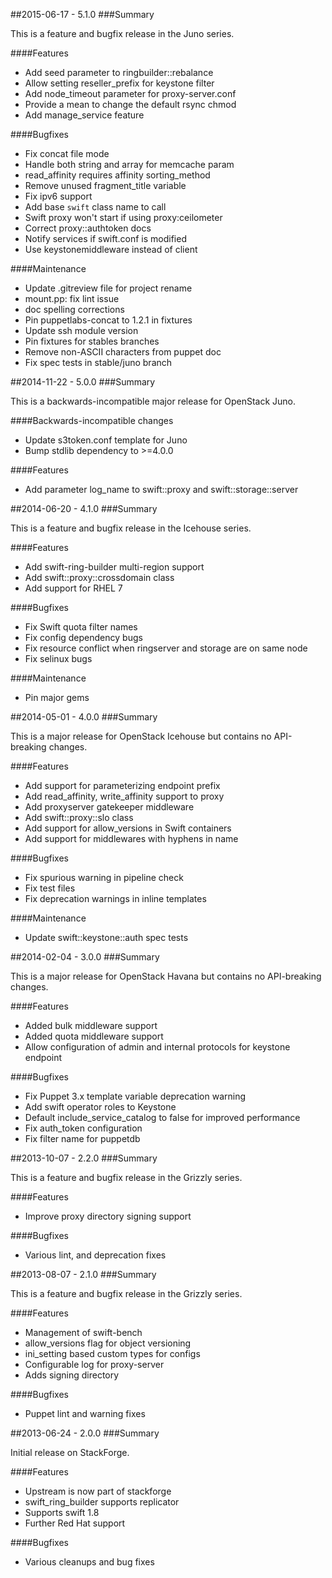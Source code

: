 ##2015-06-17 - 5.1.0
###Summary

This is a feature and bugfix release in the Juno series.

####Features
- Add seed parameter to ringbuilder::rebalance
- Allow setting reseller_prefix for keystone filter
- Add node_timeout parameter for proxy-server.conf
- Provide a mean to change the default rsync chmod
- Add manage_service feature

####Bugfixes
- Fix concat file mode
- Handle both string and array for memcache param
- read_affinity requires affinity sorting_method
- Remove unused fragment_title variable
- Fix ipv6 support
- Add base `swift` class name to call
- Swift proxy won't start if using proxy:ceilometer
- Correct proxy::authtoken docs
- Notify services if swift.conf is modified
- Use keystonemiddleware instead of client

####Maintenance
- Update .gitreview file for project rename
- mount.pp: fix lint issue
- doc spelling corrections
- Pin puppetlabs-concat to 1.2.1 in fixtures
- Update ssh module version
- Pin fixtures for stables branches
- Remove non-ASCII characters from puppet doc
- Fix spec tests in stable/juno branch

##2014-11-22 - 5.0.0
###Summary

This is a backwards-incompatible major release for OpenStack Juno.

####Backwards-incompatible changes
- Update s3token.conf template for Juno
- Bump stdlib dependency to >=4.0.0

####Features
- Add parameter log_name to swift::proxy and swift::storage::server

##2014-06-20 - 4.1.0
###Summary

This is a feature and bugfix release in the Icehouse series.

####Features
- Add swift-ring-builder multi-region support
- Add swift::proxy::crossdomain class
- Add support for RHEL 7

####Bugfixes
- Fix Swift quota filter names
- Fix config dependency bugs
- Fix resource conflict when ringserver and storage are on same node
- Fix selinux bugs

####Maintenance
- Pin major gems

##2014-05-01 - 4.0.0
###Summary

This is a major release for OpenStack Icehouse but contains no API-breaking
changes.

####Features
- Add support for parameterizing endpoint prefix
- Add read_affinity, write_affinity support to proxy
- Add proxyserver gatekeeper middleware
- Add swift::proxy::slo class
- Add support for allow_versions in Swift containers
- Add support for middlewares with hyphens in name

####Bugfixes
- Fix spurious warning in pipeline check
- Fix test files
- Fix deprecation warnings in inline templates

####Maintenance
- Update swift::keystone::auth spec tests

##2014-02-04 - 3.0.0
###Summary

This is a major release for OpenStack Havana but contains no API-breaking
changes.

####Features
- Added bulk middleware support
- Added quota middleware support
- Allow configuration of admin and internal protocols for keystone endpoint

####Bugfixes
- Fix Puppet 3.x template variable deprecation warning
- Add swift operator roles to Keystone
- Default include_service_catalog to false for improved performance
- Fix auth_token configuration
- Fix filter name for puppetdb

##2013-10-07 - 2.2.0
###Summary

This is a feature and bugfix release in the Grizzly series.

####Features
- Improve proxy directory signing support

####Bugfixes
- Various lint, and deprecation fixes

##2013-08-07 - 2.1.0
###Summary

This is a feature and bugfix release in the Grizzly series.

####Features
- Management of swift-bench
- allow_versions flag for object versioning
- ini_setting based custom types for configs
- Configurable log for proxy-server
- Adds signing directory

####Bugfixes
- Puppet lint and warning fixes

##2013-06-24 - 2.0.0
###Summary

Initial release on StackForge.

####Features
- Upstream is now part of stackforge
- swift_ring_builder supports replicator
- Supports swift 1.8
- Further Red Hat support

####Bugfixes
- Various cleanups and bug fixes
